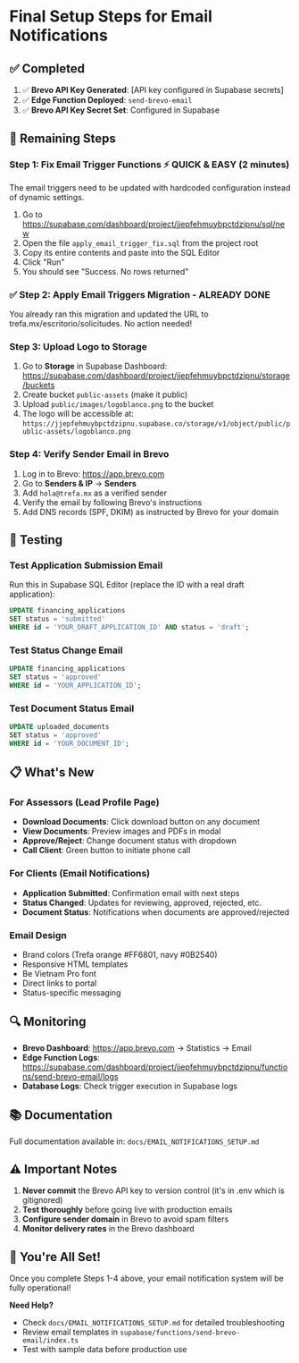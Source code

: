 # Final Setup Steps for Email Notifications

## ✅ Completed

1. ✅ **Brevo API Key Generated**: [API key configured in Supabase secrets]
2. ✅ **Edge Function Deployed**: `send-brevo-email`
3. ✅ **Brevo API Key Secret Set**: Configured in Supabase

## 🔧 Remaining Steps

### Step 1: Fix Email Trigger Functions ⚡ QUICK & EASY (2 minutes)

The email triggers need to be updated with hardcoded configuration instead of dynamic settings.

1. Go to https://supabase.com/dashboard/project/jjepfehmuybpctdzipnu/sql/new
2. Open the file `apply_email_trigger_fix.sql` from the project root
3. Copy its entire contents and paste into the SQL Editor
4. Click "Run"
5. You should see "Success. No rows returned"

### ✅ Step 2: Apply Email Triggers Migration - ALREADY DONE

You already ran this migration and updated the URL to trefa.mx/escritorio/solicitudes. No action needed!

### Step 3: Upload Logo to Storage

1. Go to **Storage** in Supabase Dashboard: https://supabase.com/dashboard/project/jjepfehmuybpctdzipnu/storage/buckets
2. Create bucket `public-assets` (make it public)
3. Upload `public/images/logoblanco.png` to the bucket
4. The logo will be accessible at: `https://jjepfehmuybpctdzipnu.supabase.co/storage/v1/object/public/public-assets/logoblanco.png`

### Step 4: Verify Sender Email in Brevo

1. Log in to Brevo: https://app.brevo.com
2. Go to **Senders & IP** → **Senders**
3. Add `hola@trefa.mx` as a verified sender
4. Verify the email by following Brevo's instructions
5. Add DNS records (SPF, DKIM) as instructed by Brevo for your domain

## 🧪 Testing

### Test Application Submission Email

Run this in Supabase SQL Editor (replace the ID with a real draft application):

```sql
UPDATE financing_applications
SET status = 'submitted'
WHERE id = 'YOUR_DRAFT_APPLICATION_ID' AND status = 'draft';
```

### Test Status Change Email

```sql
UPDATE financing_applications
SET status = 'approved'
WHERE id = 'YOUR_APPLICATION_ID';
```

### Test Document Status Email

```sql
UPDATE uploaded_documents
SET status = 'approved'
WHERE id = 'YOUR_DOCUMENT_ID';
```

## 📋 What's New

### For Assessors (Lead Profile Page)
- **Download Documents**: Click download button on any document
- **View Documents**: Preview images and PDFs in modal
- **Approve/Reject**: Change document status with dropdown
- **Call Client**: Green button to initiate phone call

### For Clients (Email Notifications)
- **Application Submitted**: Confirmation email with next steps
- **Status Changed**: Updates for reviewing, approved, rejected, etc.
- **Document Status**: Notifications when documents are approved/rejected

### Email Design
- Brand colors (Trefa orange #FF6801, navy #0B2540)
- Responsive HTML templates
- Be Vietnam Pro font
- Direct links to portal
- Status-specific messaging

## 🔍 Monitoring

- **Brevo Dashboard**: https://app.brevo.com → Statistics → Email
- **Edge Function Logs**: https://supabase.com/dashboard/project/jjepfehmuybpctdzipnu/functions/send-brevo-email/logs
- **Database Logs**: Check trigger execution in Supabase logs

## 📚 Documentation

Full documentation available in: `docs/EMAIL_NOTIFICATIONS_SETUP.md`

## ⚠️ Important Notes

1. **Never commit** the Brevo API key to version control (it's in .env which is gitignored)
2. **Test thoroughly** before going live with production emails
3. **Configure sender domain** in Brevo to avoid spam filters
4. **Monitor delivery rates** in the Brevo dashboard

## 🎉 You're All Set!

Once you complete Steps 1-4 above, your email notification system will be fully operational!

**Need Help?**
- Check `docs/EMAIL_NOTIFICATIONS_SETUP.md` for detailed troubleshooting
- Review email templates in `supabase/functions/send-brevo-email/index.ts`
- Test with sample data before production use
